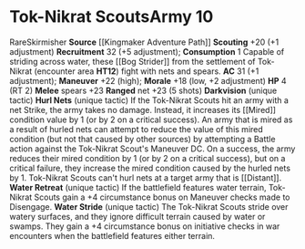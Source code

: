 ﻿---
ac: '31'
hp: '4'
id: '18'
level: '10'
name: Tok-Nikrat Scouts
rarity: Rare
source: '[[DATABASE/source/Kingmaker Adventure Path|Kingmaker Adventure Path]]'
trait:
- '[[DATABASE/trait/Rare|Rare]]'
- '[[DATABASE/trait/Skirmisher|Skirmisher]]'
type: Warfare Army

---
# Tok-Nikrat Scouts<span class="item-type">Army 10</span>

<span class="trait-rare item-trait">Rare</span><span class="item-trait">Skirmisher</span>
**Source** [[Kingmaker Adventure Path]]
**Scouting** +20 (+1 adjustment)
**Recruitment** 32 (+5 adjustment); **Consumption** 1
Capable of striding across water, these [[Bog Strider]] from the settlement of Tok-Nikrat (encounter area **HT12**) fight with nets and spears.
**AC** 31 (+1 adjustment); **Maneuver** +22 (high); **Morale** +18 (low, +2 adjustment)
**HP** 4 (RT 2)
**Melee** spears +23
**Ranged** net +23 (5 shots)
**Darkvision** (unique tactic)
 **Hurl Nets** (unique tactic) If the Tok-Nikrat Scouts hit an army with a net Strike, the army takes no damage. Instead, it increases its [[Mired]] condition value by 1 (or by 2 on a critical success). An army that is mired as a result of hurled nets can attempt to reduce the value of this mired condition (but not that caused by other sources) by attempting a Battle action against the Tok-Nikrat Scout's Maneuver DC. On a success, the army reduces their mired condition by 1 (or by 2 on a critical success), but on a critical failure, they increase the mired condition caused by the hurled nets by 1. Tok-Nikrat Scouts can't hurl nets at a target army that is [[Distant]].
 **Water Retreat** (unique tactic) If the battlefield features water terrain, Tok-Nikrat Scouts gain a +4 circumstance bonus on Maneuver checks made to Disengage.
 **Water Stride** (unique tactic) The Tok-Nikrat Scouts stride over watery surfaces, and they ignore difficult terrain caused by water or swamps. They gain a +4 circumstance bonus on initiative checks in war encounters when the battlefield features either terrain.